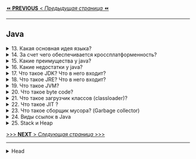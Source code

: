 [⏪ **PREVIOUS** < _Предыдущая страница_ ⏪](/ITM/ITM01_Core1/1_Core1_OOP.md)

---
## Java


<details>
        <summary>13. Какая основная идея языка?</summary>

Основная идея Java – **"Написано однажды – работает везде"**. Это означает, что код, написанный на Java, 
может выполняться **на любой платформе без изменений**, благодаря использованию виртуальной машины _(JVM)_.

```text
***** из методички *****
"«Написано однажды - работает везде».
Идея основывается в написании одного кода, который будет работать на любой платформе."
```
---
</details>



<details>
        <summary>14. За счет чего обеспечивается кроссплатформенность?</summary>

**Кроссплатформенность** Java обеспечивается благодаря `Java Virtual Machine` (_JVM_).

JVM является промежуточным слоем между операционной системой и программой на Java, 
что позволяет выполнять байт-код Java **на любой платформе**, где установлена _JVM_.  
Это устраняет необходимость перекомпиляции кода для разных операционных систем.

```text
***** из методички *****
"Кроссплатформенность была достигнута за счёт создания виртуальной машина Java. 

Java Virtual Machine или JVM - это программа, являющаяся прослойкой между операционной системой 
и Java программой. В среде виртуальной машины выполняются коды Java программ. 
Сама JVM реализована для разных ОС.
Что байт код для JVM может исполняться везде где установлена JVM.
Код не нужно перекомпилировать под каждую из платформ."
```
---
</details>



<details>
        <summary>15. Какие преимущества у java?</summary>

**Преимущества Java**:

> * **Объектно-ориентированное программирование** – объекты управляют данными и их взаимодействием, 
упрощая структуру программы.
> 
> * **Простой синтаксис** – Java легче для изучения, чем C++, что ускоряет процесс обучения.
> 
> * **Стандарт для корпоративных систем** – Java зарекомендовала себя как надежный инструмент 
для разработки корпоративных приложений.
> 
> * **Безопасность** – отсутствие указателей и наличие `Security Manager` для контроля доступа.
> 
> * **Кроссплатформенность** – код компилируется в `байт-код`, который работает на любой платформе 
с установленной _JVM_.
> 
> * **Распределенное программирование** – поддержка _RMI_ и других методов для работы 
    с распределенными вычислениями.
> * **Автоматическое управление памятью** – сборщик мусора управляет памятью 
без вмешательства разработчика.
> 
> * **Многопоточность** – возможность эффективного использования процессора 
через параллельное выполнение потоков.
> 
> * **Стабильность и сообщество** – сильная поддержка и активное сообщество разработчиков.
> 

```text
***** из методички *****
"Объектно-ориентированное программирование   
- структура данных становится объектом, которым можно управлять для создания отношений 
между различными объектами.

Язык высокого уровня с простым синтаксисом и плавной кривой обучения 
- синтаксис Java основан на C ++, поэтому Java похожа на C. Тем не менее, синтаксис Java проще, 
что позволяет новичкам быстрее учиться и эффективнее использовать код для достижения конкретных результатов.

Стандарт для корпоративных вычислительных систем
- корпоративные приложения — главное преимущество Java с 90-х годов, когда организации начали 
искать надежные инструменты программирования не на C.

Безопасность 
- благодарю отсутсвию указателей и Security Manager (политика безопасности, 
в которой можно указать правила доступа, позволяет запускать приложения Java в ""песочнице"").

Независимость от платформы 
- Можно создать Java-приложение на Windows, скомпилировать его в байт-код и запустить его 
на любой другой платформе, поддерживающей виртуальную машину Java (JVM). 
Таким образом, JVM служит уровнем абстракции между кодом и оборудованием.

Язык для распределенного программирования и комфортной удаленной совместной работы
- Специфическая для Java методология распределенных вычислений называется Remote Method Invocation (RMI). 
RMI позволяет использовать все преимущества Java: безопасность, независимость от платформы 
и объектно-ориентированное программирование для распределенных вычислений. 
Кроме того, Java также поддерживает программирование сокетов и методологию распределения CORBA 
для обмена объектами между программами, написанными на разных языках.

Автоматическое управление памятью
Разработчикам Java не нужно вручную писать код для управления памятью благодаря 
автоматическому управлению памятью (AMM).

Многопоточность
Поток — наименьшая единица обработки в программировании. Чтобы максимально эффективно использовать 
время процессора, Java позволяет запускать потоки одновременно, что называется многопоточностью.

Стабильность и сообщество
Сообщество разработчиков Java не имеет себе равных. Около 45% респондентов опроса StackOverflow 2018 
используют Java."
```
---
</details>



<details>
        <summary>16. Какие недостатки у java?</summary>

**Недостатки Java**:

>
> **Платное коммерческое использование** (с 2019 года) – лицензирование требует затрат 
для некоторых видов использования.
>
> **Низкая производительность** – из-за использования JVM и сборщика мусора, 
что может замедлить выполнение приложений.
>
> **Неудобные инструменты для GUI** – создание графических интерфейсов на чистой Java ограничено.
>
> **Многословность кода** – язык требует большего количества кода для выполнения операций 
по сравнению с более компактными языками.
> 

```text
***** из методички *****
"Платное коммерческое использование (с 2019)

Низкая производительность
из-за компиляции и абстракции с помощью виртуальной машины, а также приложение очистки памяти.

Не развитые инструменты по созданию GUI приложений на чистой java.

Многословный код
Java — это более легкая версия неприступного C ++, которая вынуждает программистов прописывать 
свои действия словами из английского языка. Это делает язык более понятным для неспециалистов, 
но менее компактным."
```
---
</details>



<details>
        <summary>17. Что такое JDK? Что в него входит?</summary>

**JDK (Java Development Kit)** – это набор инструментов для разработки приложений на языке Java. 
Включает в себя:

>
> **JRE** (Java Runtime Environment) – среда выполнения Java.
>
> **Компилятор** (javac) – для компиляции исходного кода Java.
>
> **Стандартные библиотеки классов** – набор готовых классов для работы с основными функциями.
>
> **Примеры и документация** – образцы кода и справочные материалы для разработчиков.
>
> **Утилиты** – различные инструменты для разработки и отладки приложений.

```text
***** из методички *****
"JDK (Java Development Kit) - включает JRE и набор инструментов разработчика приложений на языке Java:
- компилятор Java (javac)
- стандартные библиотеки классов java
- примеры
- документацию
- различные утилиты"
```
---
</details>



<details>
        <summary>18. Что такое JRE? Что в него входит?</summary>

**JRE (Java Runtime Environment)** – это минимальная среда для запуска Java-приложений. Включает:

>
> **JVM** (Java Virtual Machine) – виртуальная машина для выполнения байт-кода Java.
>
> **ClassLoader** – компонент для загрузки классов в память.
>
> **Стандартные библиотеки и классы Java** – набор готовых классов для выполнения различных задач.
> 

```text
***** из методички *****
JRE (java Runtime Environment) - минимально-необходимая реализация виртуальной машины для исполнения 
Java-приложений. Состоит из JVM, ClassLoader и стандартного набора библиотек и классов Java
```
---
</details>



<details>
        <summary>19. Что такое JVM?</summary>

**JVM (Java Virtual Machine)** – виртуальная машина, которая выполняет байт-код Java, 
преобразованный JIT-компилятором.

Основные функции:

> * Интерпретация и выполнение байт-кода.
> 
> * Управление памятью _(включая сборку мусора)_.
> 
> * Обеспечение кроссплатформенности Java.

Языки `Scala`, `Kotlin`, `Groovy` так-же юзают **_JVM_**

Одна из популярных _реализаций_ JVM – **HotSpot**.

```text
***** из методички *****
JVM (Java Virtual Machine) - виртуальная машина Java исполняет байт-код Java, предварительно созданный 
из кода JIT компилятором, с помощью встроенного интерпретатора байт-кода.
HotSpot представляет собой реализацию концепции JVM.
```
---
</details>



<details>
        <summary>20. Что такое byte code?</summary>

**Байт-код Java** – это промежуточный набор инструкций, скомпилированный из исходного кода Java, 
который выполняется **JVM**. 

Он делает Java кроссплатформенной, так как может исполняться 
на любой системе с установленной виртуальной машиной.

```text
***** из методички *****
Байт-код Java — набор инструкций, скомпилированный компилятором, исполняемый JVM. 
```
---
</details>



<details>
        <summary>21. Что такое загрузчик классов (classloader)?</summary>

**ClassLoader** _(загрузчик классов)_ – компонент **JVM**, 
загружающий скомпилированный **байт-код** Java-классов в память.

**Основные загрузчики:**

> * **Bootstrap ClassLoader** – загружает базовые классы JDK.
> 
> * **AppClassLoader** – загружает классы приложения из **CLASSPATH**.
> 
> * **Extension ClassLoader** _(до Java 9)_ – загружал классы расширений.
> 

**Этапы работы:**

> 1. **Загрузка** – поиск и импорт байт-кода.
> 2. **Связывание**:
> > * **Проверка** – проверка корректности кода.
> > * **Подготовка** – выделение памяти и инициализация значениями по умолчанию.
> > * **Разрешение** – преобразование символических ссылок в реальные.
> 3. **Инициализация** – выполнение кода для установки окончательных значений переменных.

ClassLoader использует **иерархическую модель** – каждый загрузчик передает загрузку родительскому, 
если не может обработать её сам.

---
Более подробно см. [_вопрос 56:_ "_классы-загрузчики и _динамическая загрузка классов."](4_Core1_OOP_v_Java.md#вопрос-по-архитектуре-jvm-загрузчики)

[![Блок-схема: три встроенных загрузчика классов](/ITM/ITM01_Core1/imgs/2025-03-05_10-43-42.png)](https://nuancesprog.ru/p/15245/)    
[**Ссылка** на источник](https://nuancesprog.ru/p/15245/)   //   [**Скрин** всей страницы источника](/ITM/ITM01_Core1/files/Архитектура%20виртуальной%20машины%20Java_.html)   
[![Описание: три встроенных загрузчика классов](/ITM/ITM01_Core1/imgs/2025-03-05_11-24-03.png)](https://nuancesprog.ru/p/15245/)   
---

```text
***** из методички *****
Используется для передачи в JVM скомпилированного байт-кода, хранится в файлах с расширением .class

При запуске JVM, используются три загрузчика классов:
- Bootstrap ClassLoader - базовый загрузчик
- загружает платформенные классы JDK из архива rt.jar

- AppClassLoader - системный загрузчик
- загружает классы приложения, определенные в CLASSPATH 

- Extension ClassLoader - загрузчик расширений после В Java9 выпилили
- загружает классы расширений, которые по умолчанию находятся в каталоге jre/lib/ext.

ClassLoader выполняет три основных действия в строгом порядке:
•        Загрузка: находит и импортирует двоичные данные для типа.
•        Связывание: выполняет проверку, подготовку и (необязательно) разрешение.
 -        Проверка: обеспечивает правильность импортируемого типа.
 -        Подготовка: выделяет память для переменных класса и инициализация памяти значениями по умолчанию.
 -        Разрешение: преобразует символические ссылки из типа в прямые ссылки.
•        Инициализация: вызывает код Java, который инициализирует переменные класса 
их правильными начальными значениями.

Каждый загрузчик хранит указатель на родительский, чтобы суметь передать загрузку 
если сам будет не в состоянии этого сделать.
```
---
</details>



<details>
        <summary>22. Что такое JIT ?</summary>

**JIT** _(Just-In-Time Compiler)_ – компилятор, который **во время выполнения** программы 
переводит байт-код Java в **машинный код**, ускоряя выполнение.

**Основные функции JIT:**

> * **Повышает производительность** за счёт компиляции часто используемых частей кода.
> 
> * **Оптимизирует код** в реальном времени (инлайн-функции, устранение избыточных вычислений и др.).
> 
> * **Сочетает интерпретацию и компиляцию** для баланса между скоростью и эффективностью.
> 

JIT – ключевой механизм, делающий Java-приложения быстрее без потери кроссплатформенности.

```text
***** из методички *****
JIT (Just-in-time compilation) - компиляция на лету или динамическая компиляция - технология 
увеличения производительности программных систем, использующих байт-код, путем компиляции байт-кода 
в машинный код во время работы программы.

В основном отвечает за оптимизацию производительности приложений во время выполнения.
https://javahelp.online/osnovy/voprosy-otvety-sobesedovanie-java (Q13)
```
---
</details>



<details>
        <summary>23. Что такое сборщик мусора? (Garbage collector)</summary>

## 🔹 Что такое сборщик мусора (Garbage Collector, GC) в Java?

**Сборщик мусора** – это механизм управления памятью, 
который **автоматически** освобождает память от **ненужных объектов**.

### ✅ Как работает GC?
- **Определяет неиспользуемые объекты** (_те, на которые нет ссылок_).
- **Удаляет их из памяти**, освобождая место.

---

## 🔹 Как GC определяет "мусор"?

### 📌 Два подхода:

1️⃣ **Учет ссылок (_Reference Counting_)**
- У каждого объекта есть счетчик ссылок.
- Когда на объект **нет ссылок**, его можно **удалить**.
- ❌ **Минус**: не решает проблему **циклических ссылок** (_утечка памяти_).

2️⃣ **Трассировка (_Tracing GC, используется в HotSpot JVM_)**
- **GC** ищет "**живые**" объекты, начиная от **GC Roots**.
- Всё, до чего **невозможно добраться**, считается **мусором**.

**GC Roots** – это корневые объекты, от которых начинается поиск:   
✔ Объекты в **статических полях**.   
✔ Объекты в **стеках потоков**.   
✔ Объекты из **JNI (_native-кода_)**.   

---

## 🔹 Основные виды сборки мусора

### 🔹 **Minor GC (_малый_)** – чистит только молодое поколение (`Young Gen`).
- ✅ Работает часто, но быстро.
- ✅ Перемещает **живые** объекты в `Survivor` или `Old Gen`.

### 🔹 **Major GC (_старый_)** – чистит **старое поколение** (`Old Gen`).
- ⏳ Работает реже, но дольше.
- ✔ Компактизация памяти (уплотнение объектов).

### 🔹 **Full GC (_полный_)** – чистит **всю кучу** (`Young` + `Old`).
- ⏳ Самая **тяжелая** операция, останавливает приложение (`Stop-the-World`).
- ✔ Вызывается при нехватке памяти.

---

## 🔹 Структура памяти (Heap Generations)

1️⃣ **Young Generation (_Молодое поколение_)** – содержит **новые** объекты.   
- `Eden Space` – все новые объекты создаются здесь.
- `Survivor Spaces (S0, S1)` – выжившие объекты из `Eden`.

2️⃣ **Old Generation (_Старое поколение_)** – долгоживущие объекты.

3️⃣ **Metaspace (_с Java 8_)** – хранит **метаданные классов**.   
(В Java 6-7 использовался **PermGen**, но он удален в `Java 8`).

---

## 🔹 Виды сборщиков мусора в Java

| GC                           | Особенности                                            | Подходит для                           |
|------------------------------|-------------------------------------------------------|----------------------------------------|
| **Serial GC**                 | Однопоточный, Stop-the-World                          | Маленькие приложения                   |
| **Parallel GC**               | Использует несколько потоков                          | Большие приложения без строгих ограничений по задержкам |
| **CMS (Concurrent Mark-Sweep)**| Работает параллельно с программой, снижая задержки    | Приложения с низкими задержками        |
| **G1 GC (Garbage-First)**     | Оптимизирован для больших серверных приложений, заменяет CMS | Высоконагруженные системы             |

### Эволюция GC:
- **Serial** _(Java 1.3)_ → **Parallel** _(Java 1.4)_ → **CMS** _(Java 1.4.1)_ → **G1** _(Java 7)_

---

### ✅ Итоги

- ✔ **GC автоматически управляет памятью**, удаляя неиспользуемые объекты.
- ✔ Основные виды GC: **Minor** (молодые объекты), **Major** (старые), **Full** (вся куча).
- ✔ Современный GC – **G1**, он балансирует производительность и задержки.
- ✔ В **Java 8+** **Metaspace** заменил **PermGen**, улучшив работу с классами. 🚀

---

---

---

## Предыдущий вариант ответа на данный вопрос

**Сборщик мусора** _(Garbage Collector, **GC**)_ – автоматический механизм 
управления памятью в Java, который:

1. **Находит неиспользуемые объекты** (мусор).
2. **Очищает память** от этих объектов.

> 🔹 **Методы обнаружения мусора:**
>
> * **Учет ссылок** _(**Reference Counting**)_ – объект удаляется, 
> если на него нет ссылок (_**не решает** проблему циклических ссылок -> **утечка памяти**_).  
> / Суть подхода состоит в том, что каждый объект имеет некоторый счетчик. 
> Этот счетчик хранит информацию о том, сколько ссылок указывает на объект. 
> Kогда какая-либо ссылка уничтожается, то и значение счетчика уменьшается.
> Если значение счетчика равно нулю - объект можно считать мусором 
> и память, которую он занимает, можно очищать.
> 
> 
> * **Трассировка** _(**Tracing**, используется в HotSpot JVM 6)_ – ищет _**Живые**_ объекты, 
> до которых возможно добраться от корня **GC Roots** (_всё остальное считается **мусором**_).
> > **Типы корневых точек** (_GC Roots_):   
> > * объекты в **статических полях** классов;   
> > * объекты, доступные из **стека потоков**;   
> > * объекты из **JNI** _(java native interface)_ ссылок в `native` методах; 

> 🔹 **Основные типы сборки мусора:**
>
> * ✅**Minor GC** _(малый)_ – чистит **только молодое** поколение (`Eden` → `Survivor` → `Old Gen`).
> > * приложение приостанавливается на начало сборки мусора (_такие остановки называются **stop-the-world**_);
> > * «_**живые**_» объекты из `Eden` перемещаются в область памяти `To`;
> > * «**_живые_**» объекты из `From` перемещаются в `To` или в `old generation`, если они достаточно «**_старые_**»;
> > * `Eden` и `From` очищаются от мусора;
> > * `To` и `From` меняются местами;
> > * приложение возобновляет работу.
> 
> * ✅**Major GC** _(старый)_ – чистит старое поколение (`Old Gen`) с уплотнением памяти.
> > **Редкий** и более **длительный**, затрагивает объекты **старшего** поколения. 
> > 
> > * В принцип работы **major GC** добавляется процедура «**уплотнения**», 
> > позволяющая более **эффективно** использовать память.   
> > * В процедуре живые объекты перемещаются в начало.   
> > Таким образом, мусор остается в конце памяти.   
> 
> * ✅**Full GC** _(полный)_ – очищает всю кучу (Young + Old Gen), **самая затратная** операция.
> > * Зпускает **Minor**, а затем **Major** (_хотя порядок может быть изменен, если старое поколение заполнено,_ 
> > _и в этом случае он освобождается первым, чтобы позволить ему получать объекты от **молодого** поколения_).
>

> 🔹 Разделение памяти на **поколения** (_Heap Generations_):
> 1. **Young Generation** (_Молодое поколение_) — хранит объекты с коротким жизненным циклом.   
> Разделено на **три** области:   
> > * **Eden Space** (_Эдем_) — здесь создаются **новые** объекты.   
> > * **Survivor Spaces** (**_S0, S1_**) — хранят объекты, **пережившие** сборку мусора из **Eden**.   
> 
> 
> 2. **Old Generation** (_Старое поколение_) — содержит **долгоживущие** объекты, 
> прошедшие **несколько** сборок мусора в **Young Generation**.  
> 
> 
> 3. **Permanent Generation** (_PermGen_) / **Metaspace** (_в `Java 8+`_) — область для 
> метаданных классов, статических полей, информации о классах и загрузчиках.

> 🔹 Основные **GC** ([статья](https://javarush.com/quests/lectures/questservlets.level18.lecture05))
> * **Serial GC** – базовый сборщик для **небольших** приложений, не требовательных к задержкам.   
> Редко используется.   
> Может использоваться по умолчанию на **слабых** компьютерах.
> * **Parallel GC** – улучшенная версия **Serial GC** с поддержкой **многопоточности** 
> и **автоматической подстройки параметров** для повышения производительности.
> * **Concurrent Mark Sweep** (**_CMS_**) – снижает задержки 
> за счет **частичной параллельной** работы с основными потоками приложения.   
> Подходит для работы с относительно большими объемами данных.
> * **Garbage-First** (**_G1_**) – создан для замены **CMS**.   
> Эффективен в многопоточных **серверных** приложениях, обрабатывающих большие объемы данных.
 
 `Serial`_Java1.3(2000)_ -> `Parallel`_Java1.4(2002)_ -> `CMS`_Java1.4.1(2002)_ -> `G1`_Java7(2011)_

---

---

---



![HEAP-графическое_представление](/ITM/ITM01_Core1/imgs/2025-03-06_20-13-36.png)

![Список GC в Java (кратко)](/ITM/ITM01_Core1/imgs/2025-03-04_11-55-41.png)

Сборка мусора выполняется с кратковременной паузой **Stop-The-World** (_STW_), 
временно останавливающей приложение.

[Статья: **_"Garbage Collection и JVM"_** на `habr.com`](https://habr.com/ru/companies/otus/articles/776342/)

```text
***** из методички *****
 
"Сборщик мусора выполняет две задачи:
- поиск мусора;
- очистка мусора.

Для обнаружения мусора есть два подхода:"
- Учет ссылок (Reference counting);
"Учет ссылок - если обьект не имеет ссылок, он считается мусором.
Проблема - не возможность выявить циклические ссылки, когда два обьекта не имеют внешних ссылок, 
но ссылаются друг на друга -> утечка памяти"
- Трассировка (Tracing). (используется в HotSpot)6
"Трассировка - до обьекта можно добраться из Корневых точке (GC root). 
До чего добраться нельзя - мусор.
Всё, что доступно из «живого» объекта, также является «живым»."
Типы корневых точек (GC Roots) java приложения:
- объекты в статических полях классов
- объекты, доступные из стека потоков
- объекты из JNI(java native interface) ссылок в native методах"
"Процессы сборки мусора разделяются несколько видов:
minor GC (малая) - частый и быстрый, работает только с областью памяти ""young generation"";
- приложение приостанавливается на начало сборки мусора (такие остановки называются stop-the-world);
- «живые» объекты из Eden перемещаются в область памяти «To»;
- «живые» объекты из «From» перемещаются в «To» или в «old generation», если они достаточно «старые»;
- Eden и «From» очищаются от мусора;
- «To» и «From» меняются местами;
- приложение возобновляет работу.
major GC (старшая) - редкий и более длительный, затрагивает объекты старшего поколения.
В принцип работы «major GC» добавляется процедура «уплотнения», 
позволяющая более эффективно использовать память. 
В процедуре живые объекты перемещаются в начало. Таким образом, мусор остается в конце памяти.
full GC (полная) -  полный сборщик мусора сначала запускает Minor, 
а затем Major (хотя порядок может быть изменен, 
если старое поколение заполнено, и в этом случае он освобождается первым, 
чтобы позволить ему получать объекты от молодого поколения).
```
---
</details>



<details>
        <summary>24. Виды ссылок в Java</summary>

1. **Strong Reference** _(Сильная ссылка)_   
* **Обычные** ссылки, которые мы создаем в коде.   
* Объекты с такими ссылками **не удаляются** **GC**, пока ссылка на них **существует**.  
```java
    StringBuilder builder = new StringBuilder(); // builder - это strong-ссылка на объект StringBuilder
```

2. **Soft Reference** _(Мягкая ссылка)_   
* **GC** гарантированно удаляет объекты, доступные **только** через **soft**-ссылки ** 
только в случае нехватки памяти** (_перед выбросом `OutOfMemoryError`_).   
* Используются для кэширования.   
~~То же самое работает для **WeakReference**.~~   
```java
    StringBuilder builder = new StringBuilder();
    SoftReference<StringBuilder> softBuilder = new SoftReference(builder);
    softBuilder.get();  // Возвращает strong-ссылку на объект, если он не удален GC (иначе -null)
    softBuilder.clear(); // Явное удаление ссылки
```

3. **Weak Reference** _(Слабая ссылка)_   
* Объекты, доступные **только через ~~_цепочку_~~ weak-ссылки**, удаляются **при первом же запуске GC**.  
* Используется в `WeakHashMap` для хранения ключей.   
```java
    WeakReference<StringBuilder> weakBuilder = new WeakReference<>(new StringBuilder("Hello"));
    weakBuilder.get();  // Может вернуть null, если объект удален GC
```
 
4. **Phantom Reference** _(Фантомная ссылка)_   
* **Не позволяет** получить объект (_метод `get()` **всегда возвращает `null`**_).   
* Используется для отслеживания удаления объекта сборщиком мусора (_например, для управления нативными ресурсами_);   
* В отличие от `WeakReference`, **не удаляется сразу** после потери всех **сильных** ссылок;   
* Можно получить только через `ReferenceQueue`;   
* Полезна для чистки ресурсов (_например, при работе с `DirectByteBuffer`_);   
   💡 **Фантомные ссылки не заменяют финализаторы**, но дают больше **контроля** над удалением объектов. 
```java
    ReferenceQueue<StringBuilder> queue = new ReferenceQueue<>();
    PhantomReference<StringBuilder> phantomBuilder = new PhantomReference<>(new StringBuilder("Hello"), queue);
    phantomBuilder.get();  // Всегда возвращает null
```
 
**ReferenceQueue** (_Очередь ссылок_) - специальная очередь, в которую попадают ссылки 
(`WeakReference`, `SoftReference`, `PhantomReference`) **после** удаления объекта сборщиком мусора (**GC**).   
* Позволяет **отслеживать** момент, когда **GC** признал объект **ненужным**.   
* **Reference-объект** (_не сам удалённый объект_) помещается в очередь **после** очистки памяти.   
* При **создании** ссылки можно передать `ReferenceQueue`, куда она будет добавлена после удаления объекта.   
* **PhantomReference** всегда попадает в `ReferenceQueue`, но только после вызова `finalize()` объекта.   
  💡 В очередь попадают **именно ссылки**, а **не сами объекты**.

```text
***** из методички *****
1) StrongReference — это самые обычные ссылки которые 
    мы создаем каждый день, любая переменная ссылочного типа.
        StringBuilder builder = new StringBuilder();
            - builder это и есть strong-ссылка на объект StringBuilder.
        
2) SoftReference —  GC гарантировано удалит с кучи все объекты, 
    доступные только по soft-ссылке, перед тем как бросит OutOfMemoryError. 
    SoftReference это наш механизм кэширования объектов в памяти, но в критической 
    ситуации, когда закончится доступная память, GC удалит не использующиеся 
    объекты из памяти и тем самым попробует спасти JVM от завершения работы.
        StringBuilder builder = new StringBuilder();
        SoftReference<StringBuilder> softBuilder = new SoftReference(builder);
        softBuilder.get() — вернет strong-ссылку на объект StringBuilder 
            в случае если GC не удалил этот объект из памяти. 
            В другом случае вернется null.
        softBuilder.clear() — удалит ссылку на объект StringBuilder
То же самое работает для WeakReference."

3) WeakReference — если GC видит, что объект доступен только через цепочку 
    weak-ссылок (исчезнули strong-ссылки), то он удалит его из памяти.

4) PhantomReference — если GC видит что объект доступен только через цепочку 
    phantom-ссылок, то он его удалит из памяти. После нескольких запусков GC.
    Особенностей у этого типа ссылок две.
    * Первая это то, что метод get() всегда возвращает null. 
        Именно из-за этого PhantomReference имеет смысл использовать 
        только вместе с ReferenceQueue.
    * Вторая особенность – в отличие от SoftReference и WeakReference, 
        GC добавит phantom-ссылку в ReferenceQueue после того 
        как выполниться метод finalize().

So in brief: Soft references try to keep the reference. Weak references don’t try to keep the reference. 
Phantom references don’t free the reference until cleared.

ReferenceQueue. Он позволяет отслеживать момент, когда GC определит 
что объект более не нужен и его можно удалить. 

Именно сюда попадает Reference объект после того как объект на который он ссылается удален из памяти. 
При создании Reference мы можем передать в конструктор ReferenceQueue, 
в который будут помещаться ссылки после удаления.
```
---
</details>



<details>
        <summary>25.  Stack и Heap</summary>


* 🔹**Stack** _(стек)_ – исп. для хранения _stack frame'ов_, работает по схеме `LIFO`.
> Содержит:
> * параметры метода,
> * указатель на предыдущий фрейм и 
> * локальные переменные.

* 🔹**Heap** _(куча)_ – Эта область для динамического выделения памяти 
для объектов и классов _JRE_ во время выполнения.   
  / Новые объекты всегда создаются в **куче**, а ссылки на них хранятся в **стеке**.   
  / Эти объекты имеют **глобальный** доступ и могут быть получены из **любого** места программы.   
  / Структура **Heap** зависит от выбранного `GC` (_Serial, Parallel, CMS, G1_).   
  / Размер стека **меньше**, но он **быстрее** кучи.

 _**Начальный** размер (Xms) =  **1/64** физической памяти машины (или нек-го разумного минимума).   
**Максимальный** размер (Xmx): **1/4** физической памяти машины (или 1 Гб. До версии 1.5 = 64 Мб)._

**Обе** области хранятся в **RAM**.   
**Ошибки** памяти: `StackOverflowError` (_переполнение **стека**_), `OutOfMemoryError` (_переполнение **кучи**_).  

💡 **Heap** разбит на части (поколения _Generation_):

![иллюстрация Heap при G1 GC](/ITM/ITM01_Core1/imgs/2025-02-24_23-16-12.png)
* **Young Generation** — область где размещаются **недавно** созданные объекты.   
Когда она заполняется, происходит быстрая _сборка мусора_ Old (Tenured)   
* **Old Generation** — здесь хранятся долгоживущие объекты.   
Когда объекты из **Young Generation** достигают определенного порога «_возраста_», 
они перемещаются в **Old Generation**   
* **Permanent Generation** — эта область содержит метаинформацию о классах и методах приложения, 
но начиная с `Java 8` данная область памяти была **упразднена** (_классы и методы_). ~~Подробности ниже:~~

> * ✅**PermGen** (_Permanent Generation_) — это специальное место **в куче**, **отделенное** от основной памяти.    
> В **PermGen** виртуальная машина хранит **метаданные загруженных классов**.   
> Также здесь находятся:
> > * всё статическое содержимое приложения, 
> > * переменные примитивных типов и 
> > * ссылки на статические объекты, 
> > * хранит данные о **байткоде** и **JIT информацию**.  
> 
> По умолчанию, максимальный размер этой области памяти: 
> > для **32**-х битной JVM равен **64 Мб**, а   
> > для **64**-х битной версии — **82 Мб**.   
> 
> `-XX:PermSize=[размер]` для установки **минимального** размера **PermGen** области,   
> `-XX:MaxPermSize=[размер]` для установки **максимального** размера   
> 
> Из-за своего ограниченного размера, **PermGen** является причиной возникновения 
> ошибки `java.lang.OutOfMemoryError: PermGen space`.
> 
> 
> 
> * ✅**Metaspace** – новая область памяти, появившаяся в `Java 8` и заменившая устаревшую **PermGen**.    
> Основное их отличие заключается в **способе распределения памяти**.   
> / По умолчанию, **Metaspace** увеличивается **автоматически**.   
> / Есть возможность **управления памятью**: границы можно задать при помощи `MetaspaceSize` и `MaxMetaspaceSize`.   
> / Процесс очистки памяти получил преимущества: `GC` автоматически удаляет ненужные классы, 
> когда пространство под метаданные заканчивается. 

![Модель памяти **Java 8**](/ITM/ITM01_Core1/imgs/2025-03-06_10-55-51.png)


```text
***** из методички *****
Память процесса делится на Stack (стек) и Heap (куча) :
- Stack содержит staсk frame'ы, они делятся на три части: 
    * параметры метода,   
    * указатель на предыдущий фрейм    
    * и локальные переменные.

- Структура Heap зависит от выбранного 
    сборщика мусора. Читай про GC!

* MetaSpace - специальное пространство кучи, отделенное от кучи основной памяти. 
    JVM хранит здесь весь статический контент. 
    Это включает в себя все статические методы, 
    примитивные переменные и ссылки на статические объекты. 
    Кроме того, он содержит данные о байт-коде, 
    именах и JIT-информации. 
    До Java 7 String Pool также был частью этой памяти. 

Вкратце, при Serial/ Parallel/ CMS GC будет следующая структура:

А при G1 GC:
С помощью опций Xms и Xmx можно настроить 
начальный и максимально допустимый размер кучи. 
Существуют опции для настройки величины стека.

- Heap - используется всем приложением, 
    Stack - одним потоком исполняемой программы.
- Новый обьект создается в heap, 
    в stack размещается ссылка на него. 
    В стеке размещаются локальные переменные примитивных типов. 
- Обьекты в куче доступны из любого места программы, 
    стековая память не доступна для других потоков.
- Если память стека закончилась 
    JRE вызовет исключение StackOverflowError, 
    если куча заполнена OutOfMemoryError
- Размер памяти стека, меньше памяти кучи. 
    Стековая память быстрее памяти кучи.
- В куче есть ссылки между объектами и их классами. 
    На этом основана рефлексия.

Обе области хранятся в RAM.
```
---
</details>



[>>> **NEXT** > _Следующая страница_ >>>](/ITM/ITM01_Core1/3_Core1_ProcedureJava.md)










---

<details>
        <summary>Head</summary>

```text
***** из методички *****
```
</details>
